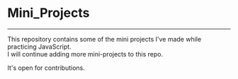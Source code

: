 # Mini_Projects
<hr>
This repository contains some of the mini projects I've made while practicing JavaScript. <br>
I will continue adding more mini-projects to this repo. <br>

It's open for contributions.

